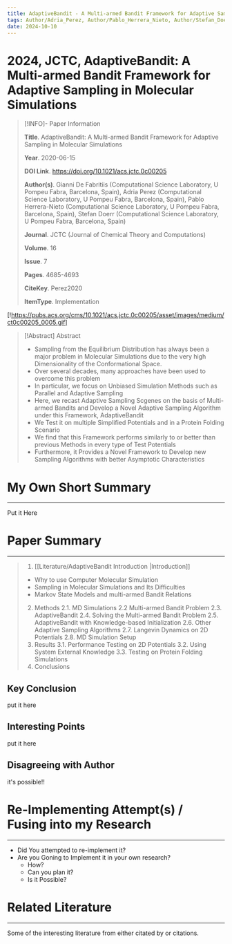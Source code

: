 ```yaml
---
title: AdaptiveBandit - A Multi-armed Bandit Framework for Adaptive Sampling in Molecular Simulations
tags: Author/Adria_Perez, Author/Pablo_Herrera_Nieto, Author/Stefan_Doerr, Author/Gianni_De_Fabritiis, Keyword/Algorithms, Keyword/Computer_Simulations, Keyword/Conformation, Keyword/Equilibrium, Keyword/Potential_Energy, Journal/JCTC
date: 2024-10-10
---
```


# 2024, JCTC, AdaptiveBandit: A Multi-armed Bandit Framework for Adaptive Sampling in Molecular Simulations

> [!INFO]- Paper Information
>
> **Title**. AdaptiveBandit: A Multi-armed Bandit Framework for Adaptive Sampling in Molecular Simulations
> 
> **Year**. 2020-06-15
>
> **DOI Link**. https://doi.org/10.1021/acs.jctc.0c00205
>
> **Author(s)**. Gianni De Fabritiis (Computational Science Laboratory, U Pompeu Fabra, Barcelona, Spain), Adria Perez (Computational Science Laboratory, U Pompeu Fabra, Barcelona, Spain), Pablo Herrera-Nieto (Computational Science Laboratory, U Pompeu Fabra, Barcelona, Spain), Stefan Doerr (Computational Science Laboratory, U Pompeu Fabra, Barcelona, Spain)
> 
> **Journal**. JCTC (Journal of Chemical Theory and Computations)
>
> **Volume**. 16
>
> **Issue**. 7
>
> **Pages**. 4685-4693
>
> 
> **CiteKey**. Perez2020
>
> **ItemType**. Implementation

[!https://pubs.acs.org/cms/10.1021/acs.jctc.0c00205/asset/images/medium/ct0c00205_0005.gif]

> [!Abstract] Abstract
>
> - Sampling from the Equilibrium Distribution has always been a major problem in Molecular Simulations due to the very high Dimensionality of the Conformational Space.
> - Over several decades, many approaches have been used to overcome this problem
> - In particular, we focus on Unbiased Simulation Methods such as Parallel and Adaptive Sampling
> - Here, we recast Adaptive Sampling Scgenes on the basis of Multi-armed Bandits and Develop a Novel Adaptive Sampling Algorithm under this Framework, AdaptiveBandit
> - We Test it on multiple Simplified Potentials and in a Protein Folding Scenario
> - We find that this Framework performs similarly to or better than previous Methods in every type of Test Potentials
> - Furthermore, it Provides a Novel Framework to Develop new Sampling Algorithms with better Asymptotic Characteristics


# My Own Short Summary
---

Put it Here

# Paper Summary
---

> 1. [[Literature/AdaptiveBandit Introduction |Introduction]]
>   - Why to use Computer Molecular Simulation
>   - Sampling in Molecular Simulations and Its Difficulties
>   - Markov State Models and multi-armed Bandit Relations
> 2. Methods
>  2.1. MD Simulations
>  2.2 Multi-armed Bandit Problem
>  2.3. AdaptiveBandit
>  2.4. Solving the Multi-armed Bandit Problem
>  2.5. AdaptiveBandit with Knowledge-based Initialization
>  2.6. Other Adaptive Sampling Algorithms
>  2.7. Langevin Dynamics on 2D Potentials
>  2.8. MD Simulation Setup
> 3. Results
>  3.1. Performance Testing on 2D Potentials
>  3.2. Using System External Knowledge
>  3.3. Testing on Protein Folding Simulations
> 4. Conclusions
> 

## Key Conclusion

put it here

## Interesting Points

put it here

## Disagreeing with Author

it's possible!!

# Re-Implementing Attempt(s) / Fusing into my Research
---

- Did You attempted to re-implement it?
- Are you Goning to Implement it in your own research?
  - How?
  - Can you plan it?
  - Is it Possible?


# Related Literature
---

Some of the interesting literature from either citated by or citations.
